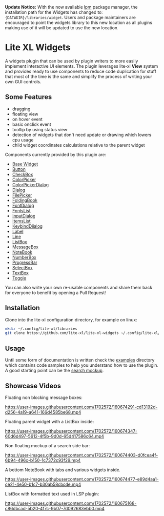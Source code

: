**Update Notice:** With the now available
[lpm](https://github.com/lite-xl/lite-xl-plugin-manager) package manager, the
installation path for the Widgets has changed to: `{DATADIR}/libraries/widget`.
Users and package maintainers are encouraged to point the widgets library
to this new location as all plugins making use of it will be updated to use
the new location.

# Lite XL Widgets

A widgets plugin that can be used by plugin writers to more easily implement
interactive UI elements. The plugin leverages lite-xl __View__ system and
provides ready to use components to reduce code duplication for stuff that
most of the time is the same and simplify the process of writing your own
GUI controls.

## Some Features

* dragging
* floating view
* on hover event
* basic onclick event
* tooltip by using status view
* detection of widgets that don't need update or drawing which lowers cpu usage
* child widget coordinates calculations relative to the parent widget

Components currently provided by this plugin are:

* [Base Widget](init.lua)
* [Button](button.lua)
* [CheckBox](checkbox.lua)
* [ColorPicker](colorpicker.lua)
* [ColorPickerDialog](colorpickerdialog.lua)
* [Dialog](dialog.lua)
* [FilePicker](filepicker.lua)
* [FoldingBook](foldingbook.lua)
* [FontDialog](fontdialog.lua)
* [FontsList](fontslist.lua)
* [InputDialog](inputdialog.lua)
* [ItemsList](itemslist.lua)
* [KeybindDiialog](keybinddialog.lua)
* [Label](label.lua)
* [Line](line.lua)
* [ListBox](listbox.lua)
* [MessageBox](messagebox.lua)
* [NoteBook](notebook.lua)
* [NumberBox](numberbox.lua)
* [ProgressBar](progressbar.lua)
* [SelectBox](selectbox.lua)
* [TextBox](textbox.lua)
* [Toggle](toggle.lua)

You can also write your own re-usable components and share them back for
everyone to benefit by opening a Pull Request!

## Installation

Clone into the lite-xl configuration directory, for example on linux:

```sh
mkdir ~/.config/lite-xl/libraries
git clone https://github.com/lite-xl/lite-xl-widgets ~/.config/lite-xl/libraries/widget
```

## Usage

Until some form of documentation is written check the [examples](examples/)
directory which contains code samples to help you understand how to use the
plugin. A good starting point can be the [search mockup](examples/search.lua).

## Showcase Videos

Floating non blocking message boxes:

https://user-images.githubusercontent.com/1702572/160674291-cd13192d-d256-4a19-a641-166d4585be68.mp4

Floating parent widget with a ListBox inside:

https://user-images.githubusercontent.com/1702572/160674347-60d6d497-5612-4f5b-9d0d-65d417586c64.mp4

Non floating mockup of a search side bar:

https://user-images.githubusercontent.com/1702572/160674403-d0fcea4f-6b94-496c-b150-1c7372c93f29.mp4

A bottom NoteBook with tabs and various widgets inside.

https://user-images.githubusercontent.com/1702572/160674477-e89d4aa1-ce21-4e50-b1c7-b30ab58cbcde.mp4

ListBox with formatted text used in LSP plugin:

https://user-images.githubusercontent.com/1702572/160675168-c86dbcad-5b20-4f7c-9b07-7d092683ebb0.mp4
